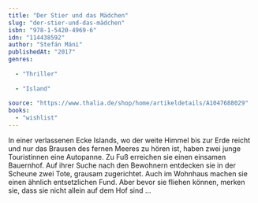 ```yaml
---
title: "Der Stier und das Mädchen"
slug: "der-stier-und-das-mädchen"
isbn: "978-1-5420-4969-6"
idn: "114438592"
author: "Stefán Máni"
publishedAt: "2017"
genres:
  
  - "Thriller"
    
  - "Island"
    
source: "https://www.thalia.de/shop/home/artikeldetails/A1047688029"
books: 
  - "wishlist"
---
```

In einer verlassenen Ecke Islands, wo der weite Himmel bis zur Erde reicht und 
nur das Brausen des fernen Meeres zu hören ist, haben zwei junge Touristinnen 
eine Autopanne. Zu Fuß erreichen sie einen einsamen Bauernhof. Auf ihrer Suche 
nach den Bewohnern entdecken sie in der Scheune zwei Tote, grausam zugerichtet. 
Auch im Wohnhaus machen sie einen ähnlich entsetzlichen Fund. Aber bevor sie 
fliehen können, merken sie, dass sie nicht allein auf dem Hof sind …